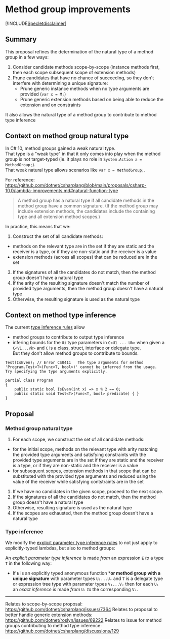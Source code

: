 # Method group improvements

[!INCLUDE[Specletdisclaimer](speclet-disclaimer.md)]

## Summary
[summary]: #summary

This proposal refines the determination of the natural type of a method group in a few ways:
1. Consider candidate methods scope-by-scope (instance methods first, then each scope subsequent scope of extension methods)
2. Prune candidates that have no chance of succeeding, so they don't interfere with determining a unique signature:
    - Prune generic instance methods when no type arguments are provided (`var x = M;`)
    - Prune generic extension methods based on being able to reduce the extension and on constraints

It also allows the natural type of a method group to contribute to method type inference

## Context on method group natural type

In C# 10, method groups gained a weak natural type.  
That type is a "weak type" in that it only comes into play when the method group is not target-typed (ie. it plays no role in `System.Action a = MethodGroup;`).  
That weak natural type allows scenarios like `var x = MethodGroup;`.

For reference:
https://github.com/dotnet/csharplang/blob/main/proposals/csharp-10.0/lambda-improvements.md#natural-function-type

> A method group has a natural type if all candidate methods in the method group have a common signature. (If the method group may include extension methods, the candidates include the containing type and all extension method scopes.)

In practice, this means that we:
1. Construct the set of all candidate methods:
  - methods on the relevant type are in the set if they are static and the receiver is a type, or if they are non-static and the receiver is a value
  - extension methods (across all scopes) that can be reduced are in the set
3. If the signatures of all the candidates do not match, then the method group doesn't have a natural type
4. If the arity of the resulting signature doesn't match the number of provided type arguments, then the method group doesn't have a natural type
5. Otherwise, the resulting signature is used as the natural type

## Context on method type inference

The current [type inference rules](https://github.com/dotnet/csharpstandard/blob/draft-v7/standard/expressions.md#1263-type-inference) allow 
- method groups to contribute to output type inference
- infering bounds for the `Ui` type parameters in `C<U1 ... Uk>` when given a `C<V1...Vk>` and `C` is a class, struct, interface or delegate type.  
But they don't allow method groups to contribute to bounds.

```
Test(IsEven); // Error CS0411	The type arguments for method 'Program.Test<T>(Func<T, bool>)' cannot be inferred from the usage. Try specifying the type arguments explicitly.

partial class Program
{
    public static bool IsEven(int x) => x % 2 == 0;
    public static void Test<T>(Func<T, bool> predicate) { }
}
```

## Proposal

### Method group natural type

1. For each scope, we construct the set of all candidate methods:
  - for the initial scope, methods on the relevant type with arity matching the provided type arguments and satisfying constraints with the provided type arguments are in the set if they are static and the receiver is a type, or if they are non-static and the receiver is a value
  - for subsequent scopes, extension methods in that scope that can be substituted with the provided type arguments and reduced using the value of the receiver while satisfying contstraints are in the set
  1. If we have no candidates in the given scope, proceed to the next scope.
  2. If the signatures of all the candidates do not match, then the method group doesn't have a natural type
  3. Otherwise, resulting signature is used as the natural type
2. If the scopes are exhausted, then the method group doesn't have a natural type

### Type inference

We modify the [explicit parameter type inference rules](https://github.com/dotnet/csharpstandard/blob/draft-v7/standard/expressions.md#12638-explicit-parameter-type-inferences) to not just apply to explicitly-typed lambdas, but also to method groups:

An *explicit parameter type inference* is made *from* an expression `E` *to* a type `T` in the following way:

- If `E` is an explicitly typed anonymous function \***or method group with a unique signature** with parameter types `U₁...Uᵥ` and `T` is a delegate type or expression tree type with parameter types `V₁...Vᵥ` then for each `Uᵢ` an *exact inference* is made *from* `Uᵢ` *to* the corresponding `Vᵢ`.

----

Relates to scope-by-scope proposal: https://github.com/dotnet/csharplang/issues/7364
Relates to proposal to better handle generic extension methods: https://github.com/dotnet/roslyn/issues/69222
Relates to issue for method groups contributing to method type inference: https://github.com/dotnet/csharplang/discussions/129
